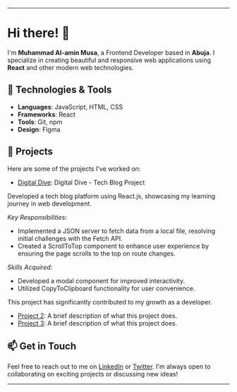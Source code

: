 
---

# Hi there! 👋

I'm **Muhammad Al-amin Musa**, a Frontend Developer based in **Abuja**. I specialize in creating beautiful and responsive web applications using **React** and other modern web technologies.

## 🚀 Technologies & Tools

- **Languages**: JavaScript, HTML, CSS
- **Frameworks**: React
- **Tools**: Git, npm
- **Design**: Figma

## 🌟 Projects

Here are some of the projects I've worked on:

- [Digital Dive](link-to-your-project-1): Digital Dive - Tech Blog Project

Developed a tech blog platform using React.js, showcasing my learning journey in web development.

*Key Responsibilities:*
- Implemented a JSON server to fetch data from a local file, resolving initial challenges with the Fetch API.
- Created a ScrollToTop component to enhance user experience by ensuring the page scrolls to the top on route changes.

*Skills Acquired:*
- Developed a modal component for improved interactivity.
- Utilized CopyToClipboard functionality for user convenience.

This project has significantly contributed to my growth as a developer.
- [Project 2](link-to-your-project-2): A brief description of what this project does.
- [Project 3](link-to-your-project-3): A brief description of what this project does.

## 📫 Get in Touch

Feel free to reach out to me on [LinkedIn](https://www.linkedin.com/in/muhammad-al-ameen-musa-391850294?trk=contact-info) or [Twitter](https://x.com/Muhammad286262?t=jZtA7ApKNMNr3juoCDcmzQ&s=09). I'm always open to collaborating on exciting projects or discussing new ideas!

---

<!---
Muhammadalamin029/Muhammadalamin029 is a ✨ special ✨ repository because its `README.md` (this file) appears on your GitHub profile.
You can click the Preview link to take a look at your changes.
--->

